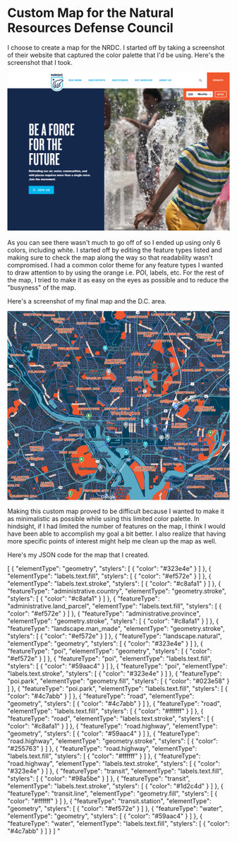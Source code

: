 # Custom Map for the Natural Resources Defense Council

I choose to create a map for the NRDC. I started off by taking a screenshot of their website that captured the color palette that I'd be using. Here's the screenshot that I took.

![](https://github.com/mattko517/GIS_portfolio/blob/67409c1ec88199ffe96b60a4a022c7d252ca5f3d/NRDC%20website%20screenshot.png?raw=true)

As you can see there wasn't much to go off of so I ended up using only 6 colors, including white. I started off by editing the feature types listed and making sure to check the map along the way so that readability wasn't compromised. I had a common color theme for any feature types I wanted to draw attention to by using the orange i.e. POI, labels, etc. For the rest of the map, I tried to make it as easy on the eyes as possible and to reduce the "busyness" of the map.

Here's a screenshot of my final map and the D.C. area.

![](https://github.com/mattko517/GIS_portfolio/blob/67409c1ec88199ffe96b60a4a022c7d252ca5f3d/Map%20Screenshot.png?raw=true)

Making this custom map proved to be difficult because I wanted to make it as minimalistic as possible while using this limited color palette. In hindsight, if I had limited the number of features on the map, I think I would have been able to accomplish my goal a bit better. I also realize that having more specific points of interest might help me clean up the map as well.

Here's my JSON code for the map that I created.

[
  {
    "elementType": "geometry",
    "stylers": [
      {
        "color": "#323e4e"
      }
    ]
  },
  {
    "elementType": "labels.text.fill",
    "stylers": [
      {
        "color": "#ef572e"
      }
    ]
  },
  {
    "elementType": "labels.text.stroke",
    "stylers": [
      {
        "color": "#c8afa1"
      }
    ]
  },
  {
    "featureType": "administrative.country",
    "elementType": "geometry.stroke",
    "stylers": [
      {
        "color": "#c8afa1"
      }
    ]
  },
  {
    "featureType": "administrative.land_parcel",
    "elementType": "labels.text.fill",
    "stylers": [
      {
        "color": "#ef572e"
      }
    ]
  },
  {
    "featureType": "administrative.province",
    "elementType": "geometry.stroke",
    "stylers": [
      {
        "color": "#c8afa1"
      }
    ]
  },
  {
    "featureType": "landscape.man_made",
    "elementType": "geometry.stroke",
    "stylers": [
      {
        "color": "#ef572e"
      }
    ]
  },
  {
    "featureType": "landscape.natural",
    "elementType": "geometry",
    "stylers": [
      {
        "color": "#323e4e"
      }
    ]
  },
  {
    "featureType": "poi",
    "elementType": "geometry",
    "stylers": [
      {
        "color": "#ef572e"
      }
    ]
  },
  {
    "featureType": "poi",
    "elementType": "labels.text.fill",
    "stylers": [
      {
        "color": "#59aac4"
      }
    ]
  },
  {
    "featureType": "poi",
    "elementType": "labels.text.stroke",
    "stylers": [
      {
        "color": "#323e4e"
      }
    ]
  },
  {
    "featureType": "poi.park",
    "elementType": "geometry.fill",
    "stylers": [
      {
        "color": "#023e58"
      }
    ]
  },
  {
    "featureType": "poi.park",
    "elementType": "labels.text.fill",
    "stylers": [
      {
        "color": "#4c7abb"
      }
    ]
  },
  {
    "featureType": "road",
    "elementType": "geometry",
    "stylers": [
      {
        "color": "#4c7abb"
      }
    ]
  },
  {
    "featureType": "road",
    "elementType": "labels.text.fill",
    "stylers": [
      {
        "color": "#ffffff"
      }
    ]
  },
  {
    "featureType": "road",
    "elementType": "labels.text.stroke",
    "stylers": [
      {
        "color": "#c8afa1"
      }
    ]
  },
  {
    "featureType": "road.highway",
    "elementType": "geometry",
    "stylers": [
      {
        "color": "#59aac4"
      }
    ]
  },
  {
    "featureType": "road.highway",
    "elementType": "geometry.stroke",
    "stylers": [
      {
        "color": "#255763"
      }
    ]
  },
  {
    "featureType": "road.highway",
    "elementType": "labels.text.fill",
    "stylers": [
      {
        "color": "#ffffff"
      }
    ]
  },
  {
    "featureType": "road.highway",
    "elementType": "labels.text.stroke",
    "stylers": [
      {
        "color": "#323e4e"
      }
    ]
  },
  {
    "featureType": "transit",
    "elementType": "labels.text.fill",
    "stylers": [
      {
        "color": "#98a5be"
      }
    ]
  },
  {
    "featureType": "transit",
    "elementType": "labels.text.stroke",
    "stylers": [
      {
        "color": "#1d2c4d"
      }
    ]
  },
  {
    "featureType": "transit.line",
    "elementType": "geometry.fill",
    "stylers": [
      {
        "color": "#ffffff"
      }
    ]
  },
  {
    "featureType": "transit.station",
    "elementType": "geometry",
    "stylers": [
      {
        "color": "#ef572e"
      }
    ]
  },
  {
    "featureType": "water",
    "elementType": "geometry",
    "stylers": [
      {
        "color": "#59aac4"
      }
    ]
  },
  {
    "featureType": "water",
    "elementType": "labels.text.fill",
    "stylers": [
      {
        "color": "#4c7abb"
      }
    ]
  }
]
"
